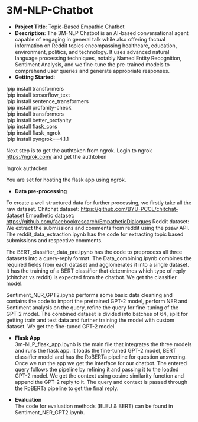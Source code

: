 # 3M-NLP-Chatbot

* **Project Title**: Topic-Based Empathic Chatbot
* **Description**:  The 3M-NLP Chatbot is an AI-based conversational agent capable of engaging in general talk while also offering factual information on Reddit topics encompassing healthcare, education, environment, politics, and technology. It uses advanced natural language processing techniques, notably Named Entity Recognition, Sentiment Analysis, and we fine-tune the pre-trained models to comprehend user queries and generate appropriate responses.
* **Getting Started**: <br />

!pip install transformers <br />
!pip install tensorflow_text <br />
!pip install sentence_transformers <br />
!pip install profanity-check <br />
!pip install transformers <br />
!pip install better_profanity <br />
!pip install flask_cors <br />
!pip install flask_ngrok <br />
!pip install pyngrok==4.1.1 <br />

Next step is to get the authtoken from ngrok.
Login to ngrok https://ngrok.com/ and get the authtoken

!ngrok authtoken <authtoken>

You are set for hosting the flask app using ngrok.

* **Data pre-processing** <br />

To create a well structured data for further processing, we firstly take all the raw dataset.
Chitchat dataset: https://github.com/BYU-PCCL/chitchat-dataset
Empathetic dataset: https://github.com/facebookresearch/EmpatheticDialogues
Reddit dataset: We extract the submissions and comments from reddit using the psaw API. The reddit_data_extraction.ipynb has the code for extracting topic based submissions and respective comments.

The BERT_classifier_data_pre.ipynb has the code to preprocess all three datasets into a query-reply format. The Data_combining.ipynb combines the required fields from each dataset and agglomerates it into a single dataset. It has the training of a BERT classifier that determines which type of reply (chitchat vs reddit) is expected from the chatbot. We get the classifier model.

Sentiment_NER_GPT2.ipynb performs some basic data cleaning and contains the code to import the pretrained GPT-2 model, perform NER and Sentiment analysis on the query, refine the query for fine-tuning of the GPT-2 model. The combined dataset is divided into batches of 64, split for getting train and test data and further training the model with custom dataset. We get the fine-tuned GPT-2 model.

* **Flask App** <br />
3m-NLP_flask_app.ipynb is the main file that integrates the three models and runs the flask app. It loads the fine-tuned GPT-2 model, BERT classifier model and has the RoBERTa pipeline for question answering. Once we run the app we get the interface for our chatbot. The entered query follows the pipeline by refining it and passing it to the loaded GPT-2 model. We get the context using cosine similarity function and append the GPT-2 reply to it. The query and context is passed through the RoBERTa pipeline to get the final reply.

* **Evaluation** <br />
The code for evaluation methods (BLEU & BERT) can be found in Sentiment_NER_GPT2.ipynb.




